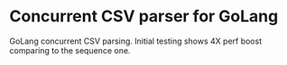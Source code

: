 # Concurrent CSV parser for GoLang
GoLang concurrent CSV parsing. Initial testing shows 4X perf boost comparing to the sequence one.
